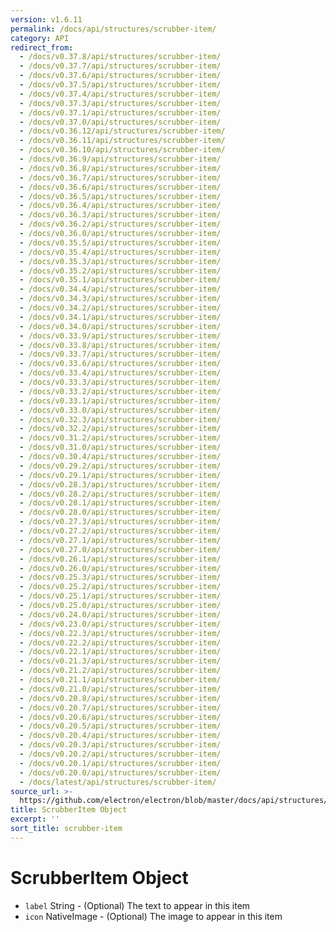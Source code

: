 ```yaml
---
version: v1.6.11
permalink: /docs/api/structures/scrubber-item/
category: API
redirect_from:
  - /docs/v0.37.8/api/structures/scrubber-item/
  - /docs/v0.37.7/api/structures/scrubber-item/
  - /docs/v0.37.6/api/structures/scrubber-item/
  - /docs/v0.37.5/api/structures/scrubber-item/
  - /docs/v0.37.4/api/structures/scrubber-item/
  - /docs/v0.37.3/api/structures/scrubber-item/
  - /docs/v0.37.1/api/structures/scrubber-item/
  - /docs/v0.37.0/api/structures/scrubber-item/
  - /docs/v0.36.12/api/structures/scrubber-item/
  - /docs/v0.36.11/api/structures/scrubber-item/
  - /docs/v0.36.10/api/structures/scrubber-item/
  - /docs/v0.36.9/api/structures/scrubber-item/
  - /docs/v0.36.8/api/structures/scrubber-item/
  - /docs/v0.36.7/api/structures/scrubber-item/
  - /docs/v0.36.6/api/structures/scrubber-item/
  - /docs/v0.36.5/api/structures/scrubber-item/
  - /docs/v0.36.4/api/structures/scrubber-item/
  - /docs/v0.36.3/api/structures/scrubber-item/
  - /docs/v0.36.2/api/structures/scrubber-item/
  - /docs/v0.36.0/api/structures/scrubber-item/
  - /docs/v0.35.5/api/structures/scrubber-item/
  - /docs/v0.35.4/api/structures/scrubber-item/
  - /docs/v0.35.3/api/structures/scrubber-item/
  - /docs/v0.35.2/api/structures/scrubber-item/
  - /docs/v0.35.1/api/structures/scrubber-item/
  - /docs/v0.34.4/api/structures/scrubber-item/
  - /docs/v0.34.3/api/structures/scrubber-item/
  - /docs/v0.34.2/api/structures/scrubber-item/
  - /docs/v0.34.1/api/structures/scrubber-item/
  - /docs/v0.34.0/api/structures/scrubber-item/
  - /docs/v0.33.9/api/structures/scrubber-item/
  - /docs/v0.33.8/api/structures/scrubber-item/
  - /docs/v0.33.7/api/structures/scrubber-item/
  - /docs/v0.33.6/api/structures/scrubber-item/
  - /docs/v0.33.4/api/structures/scrubber-item/
  - /docs/v0.33.3/api/structures/scrubber-item/
  - /docs/v0.33.2/api/structures/scrubber-item/
  - /docs/v0.33.1/api/structures/scrubber-item/
  - /docs/v0.33.0/api/structures/scrubber-item/
  - /docs/v0.32.3/api/structures/scrubber-item/
  - /docs/v0.32.2/api/structures/scrubber-item/
  - /docs/v0.31.2/api/structures/scrubber-item/
  - /docs/v0.31.0/api/structures/scrubber-item/
  - /docs/v0.30.4/api/structures/scrubber-item/
  - /docs/v0.29.2/api/structures/scrubber-item/
  - /docs/v0.29.1/api/structures/scrubber-item/
  - /docs/v0.28.3/api/structures/scrubber-item/
  - /docs/v0.28.2/api/structures/scrubber-item/
  - /docs/v0.28.1/api/structures/scrubber-item/
  - /docs/v0.28.0/api/structures/scrubber-item/
  - /docs/v0.27.3/api/structures/scrubber-item/
  - /docs/v0.27.2/api/structures/scrubber-item/
  - /docs/v0.27.1/api/structures/scrubber-item/
  - /docs/v0.27.0/api/structures/scrubber-item/
  - /docs/v0.26.1/api/structures/scrubber-item/
  - /docs/v0.26.0/api/structures/scrubber-item/
  - /docs/v0.25.3/api/structures/scrubber-item/
  - /docs/v0.25.2/api/structures/scrubber-item/
  - /docs/v0.25.1/api/structures/scrubber-item/
  - /docs/v0.25.0/api/structures/scrubber-item/
  - /docs/v0.24.0/api/structures/scrubber-item/
  - /docs/v0.23.0/api/structures/scrubber-item/
  - /docs/v0.22.3/api/structures/scrubber-item/
  - /docs/v0.22.2/api/structures/scrubber-item/
  - /docs/v0.22.1/api/structures/scrubber-item/
  - /docs/v0.21.3/api/structures/scrubber-item/
  - /docs/v0.21.2/api/structures/scrubber-item/
  - /docs/v0.21.1/api/structures/scrubber-item/
  - /docs/v0.21.0/api/structures/scrubber-item/
  - /docs/v0.20.8/api/structures/scrubber-item/
  - /docs/v0.20.7/api/structures/scrubber-item/
  - /docs/v0.20.6/api/structures/scrubber-item/
  - /docs/v0.20.5/api/structures/scrubber-item/
  - /docs/v0.20.4/api/structures/scrubber-item/
  - /docs/v0.20.3/api/structures/scrubber-item/
  - /docs/v0.20.2/api/structures/scrubber-item/
  - /docs/v0.20.1/api/structures/scrubber-item/
  - /docs/v0.20.0/api/structures/scrubber-item/
  - /docs/latest/api/structures/scrubber-item/
source_url: >-
  https://github.com/electron/electron/blob/master/docs/api/structures/scrubber-item.md
title: ScrubberItem Object
excerpt: ''
sort_title: scrubber-item
---
```




<!--


                                      ::::
                                    :o+//+o:
                                    +o    oo-
                                    :o+//oo/+o/
                                      -::-   -oo:
                                               /s/
                      -::::::::-                :s/  :::--
                  :+oo+////////+:        -:/+oo/ :s:-///++oo+:
                /o+:                -/+oo+/:-     +o-      -:+o:
               /s:              -:+o+/:           -o+         :s/
              -s/            -/oo/:                /s-         +s-
              -s/         -/oo/-                   -s/         /s-
               oo       :+o/-                       oo         oo
               -s/    :oo/                          /s-       /s-
                :s/ :oo:              -::-          /s-      /s:
                  -+o/               /ssss/         :s:    -+o-
                 :o+--               /ssss/         :s:   :o+-
                :s/  +o:              -::-          /s-   --
               -s/    :+o/-                         /s-
               oo       -+o+-                       oo
              -s/         -/oo/-                   -s/
             -+soo+:         -/oo/:                /s-      /oooo+-
             o+   :s:           -:+o+/:-          -o+      /s:  -oo
             oo:--/s:       ::      -:+oo+/:-     -/-      /s/--:o+
              :+++/-        :s:          -:/+ooo++//////++oo//+o+:
                             /s:                --::::::--
                              /s/              /s-
                               :oo:          :oo:
                                 /oo/-    -/oo/
                                   -/+oooo+/-





                   _______  _______  _______  _______  __
                  |       ||       ||       ||       ||  |
                  |  _____||_     _||   _   ||    _  ||  |
                  | |_____   |   |  |  | |  ||   |_| ||  |
                  |_____  |  |   |  |  |_|  ||    ___||__|
                   _____| |  |   |  |       ||   |     __
                  |_______|  |___|  |_______||___|    |__|


    This file is generated automatically, so it should not be edited.

    To make changes, head over to the electron/electron repository:

    https://github.com/electron/electron/blob/master/docs/api/structures/scrubber-item.md

    Thanks!

-->
# ScrubberItem Object

*   `label` String - (Optional) The text to appear in this item
*   `icon` NativeImage - (Optional) The image to appear in this item
